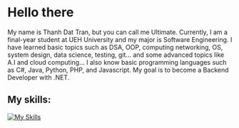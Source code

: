 # Hello there

My name is Thanh Dat Tran, but you can call me Ultimate. Currently, I am a final-year student at UEH University and my major is Software Engineering. I have learned basic topics such as DSA, OOP, computing networking, OS, system design, data science, testing, git... and some advanced topics like A.I and cloud computing... I also know basic programming languages such as C#, Java, Python, PHP, and Javascript. My goal is to become a Backend Developer with .NET.

## My skills:

[![My Skills](https://skillicons.dev/icons?i=cs,dotnet,java,py,php,html,css,js,git,aws,git,mysql,visualstudio,vscode,androidstudio,firebase,idea,figma,ubuntu,latex)](https://skillicons.dev)

